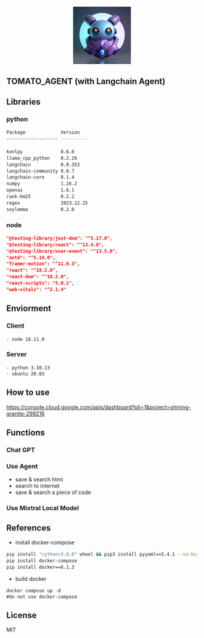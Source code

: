 <p align="center">
    <img src="./assets/logo.jpeg" width=30% height=30% />
</p>  

## TOMATO_AGENT (with Langchain Agent)     

## Libraries  
### python  
```bash
Package             Version
------------------- ----------

konlpy              0.6.0
llama_cpp_python    0.2.26
langchain           0.0.353
langchain-community 0.0.7
langchain-core      0.1.4
numpy               1.26.2
openai              1.6.1
rank-bm25           0.2.2
regex               2023.12.25
soylemma            0.2.0
```
### node  
```json
"@testing-library/jest-dom": "^5.17.0",
"@testing-library/react": "^13.4.0",
"@testing-library/user-event": "^13.5.0",
"antd": "^5.14.0",
"framer-motion": "^11.0.3",
"react": "^18.2.0",
"react-dom": "^18.2.0",
"react-scripts": "5.0.1",
"web-vitals": "^2.1.4"
```
## Enviorment  
### Client 
    - node 18.11.0
### Server
    - python 3.10.13
    - ubuntu 20.03


## How to use  
https://console.cloud.google.com/apis/dashboard?pli=1&project=shining-granite-299216

## Functions  
### Chat GPT
### Use Agent
- save & search html
- search to internet
- save & search a piece of code 
### Use Mixtral Local Model


## References
- install docker-compose  
```bash
pip install "cython<3.0.0" wheel && pip3 install pyyaml==5.4.1 --no-build-isolation
pip install docker-compose
pip install docker==6.1.3
```
- build docker 
```
docker compose up -d
#do not use docker-compose
```

## License
MIT

